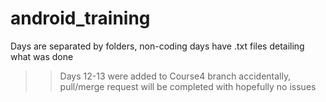 # android_training

Days are separated by folders, non-coding days have .txt files detailing what was done


>>Days 12-13 were added to Course4 branch accidentally, pull/merge request will be completed with hopefully no issues